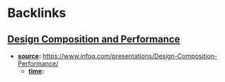 
# Backlinks
## [Design Composition and Performance](<Design Composition and Performance.md>)
- **[source](<source.md>):** https://www.infoq.com/presentations/Design-Composition-Performance/
    - **[time](<time.md>):**

